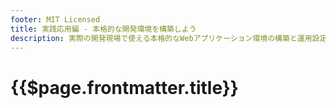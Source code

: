 ```yaml
---
footer: MIT Licensed
title: 実践応用編 - 本格的な開発環境を構築しよう
description: 実際の開発現場で使える本格的なWebアプリケーション環境の構築と運用設定を学びます
---
```


<header-table/>

# {{$page.frontmatter.title}}
